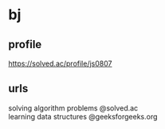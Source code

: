 # bj
## profile
https://solved.ac/profile/js0807
## urls
solving algorithm problems @solved.ac  
learning data structures @geeksforgeeks.org
